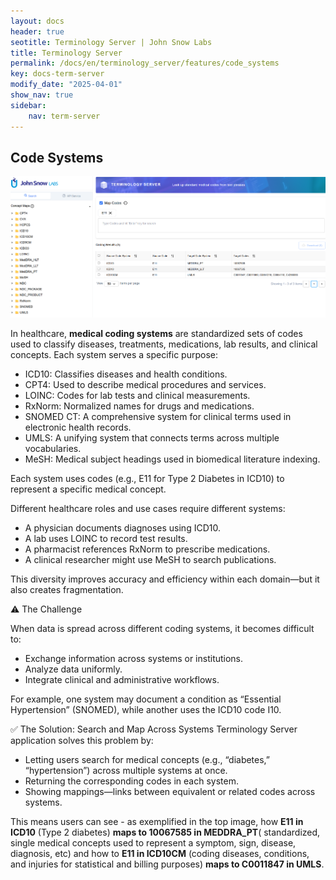 ```yaml
---
layout: docs
header: true
seotitle: Terminology Server | John Snow Labs
title: Terminology Server 
permalink: /docs/en/terminology_server/features/code_systems
key: docs-term-server
modify_date: "2025-04-01"
show_nav: true
sidebar:
    nav: term-server
---
```


## Code Systems


![Terminology Service by John Snow Labs](/assets/images/term_server/code_to_code_search.png)


In healthcare, **medical coding systems** are standardized sets of codes used to classify diseases, treatments, medications, lab results, and clinical concepts.
Each system serves a specific purpose:
* ICD10: Classifies diseases and health conditions.
* CPT4: Used to describe medical procedures and services.
* LOINC: Codes for lab tests and clinical measurements.
* RxNorm: Normalized names for drugs and medications.
* SNOMED CT: A comprehensive system for clinical terms used in electronic health records.
* UMLS: A unifying system that connects terms across multiple vocabularies.
* MeSH: Medical subject headings used in biomedical literature indexing.

Each system uses codes (e.g., E11 for Type 2 Diabetes in ICD10) to represent a specific medical concept.

Different healthcare roles and use cases require different systems:

* A physician documents diagnoses using ICD10.
* A lab uses LOINC to record test results.
* A pharmacist references RxNorm to prescribe medications.
* A clinical researcher might use MeSH to search publications.

This diversity improves accuracy and efficiency within each domain—but it also creates fragmentation.

⚠️ The Challenge

When data is spread across different coding systems, it becomes difficult to:

* Exchange information across systems or institutions.
* Analyze data uniformly.
* Integrate clinical and administrative workflows.

For example, one system may document a condition as “Essential Hypertension” (SNOMED), while another uses the ICD10 code I10.

✅ The Solution: Search and Map Across Systems
Terminology Server application solves this problem by:

* Letting users search for medical concepts (e.g., “diabetes,” “hypertension”) across multiple systems at once.
* Returning the corresponding codes in each system.
* Showing mappings—links between equivalent or related codes across systems.

This means users can see - as exemplified in the top image, how **E11 in ICD10** (Type 2 diabetes) **maps to 10067585 in MEDDRA_PT**( standardized, single medical concepts used to represent a symptom, sign, disease, diagnosis, etc) and how to **E11 in ICD10CM** (coding diseases, conditions, and injuries for statistical and billing purposes) **maps to C0011847 in UMLS**.
